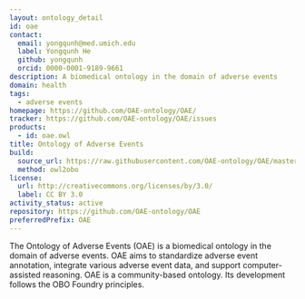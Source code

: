 ```yaml
---
layout: ontology_detail
id: oae
contact:
  email: yongqunh@med.umich.edu
  label: Yongqunh He
  github: yongqunh
  orcid: 0000-0001-9189-9661
description: A biomedical ontology in the domain of adverse events
domain: health
tags:
  - adverse events
homepage: https://github.com/OAE-ontology/OAE/
tracker: https://github.com/OAE-ontology/OAE/issues
products:
  - id: oae.owl
title: Ontology of Adverse Events
build:
  source_url: https://raw.githubusercontent.com/OAE-ontology/OAE/master/src/oae_merged.owl
  method: owl2obo
license:
  url: http://creativecommons.org/licenses/by/3.0/
  label: CC BY 3.0
activity_status: active
repository: https://github.com/OAE-ontology/OAE
preferredPrefix: OAE
---
```


The Ontology of Adverse Events (OAE) is a biomedical ontology in the domain of adverse events. OAE aims to standardize adverse event annotation, integrate various adverse event data, and support computer-assisted reasoning.  OAE is a community-based ontology. Its development follows the OBO Foundry principles.

